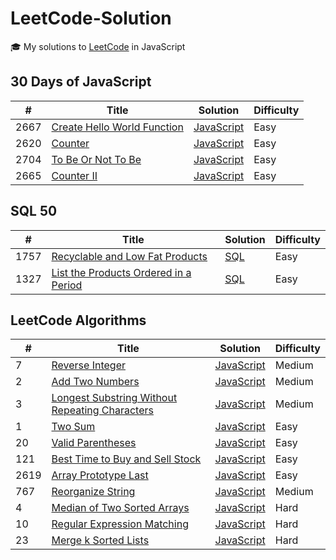 # LeetCode-Solution

🎓 My solutions to [LeetCode](https://leetcode.com/problemset/all/) in JavaScript

## 30 Days of JavaScript

| #    | Title                                                                                                                                       | Solution                                                                                            | Difficulty |
| ---- | ------------------------------------------------------------------------------------------------------------------------------------------- | --------------------------------------------------------------------------------------------------- | ---------- |
| 2667 | [Create Hello World Function](https://leetcode.com/problems/create-hello-world-function/?envType=study-plan-v2&envId=30-days-of-javascript) | [JavaScript](./LeetCode%2030%20Days%20of%20JavaScript/Closures/2667-create-hello-world-function.js) | Easy       |
| 2620 | [Counter](https://leetcode.com/problems/counter/?envType=study-plan-v2&envId=30-days-of-javascript)                                         | [JavaScript](./LeetCode%2030%20Days%20of%20JavaScript/Closures/2620-counter.js)                     | Easy       |
| 2704 | [To Be Or Not To Be](https://leetcode.com/problems/to-be-or-not-to-be/?envType=study-plan-v2&envId=30-days-of-javascript)                   | [JavaScript](./LeetCode%2030%20Days%20of%20JavaScript/Closures/2704-to-be-or-not-to-be.js)          | Easy       |
| 2665 | [Counter II](https://leetcode.com/problems/counter-ii/?envType=study-plan-v2&envId=30-days-of-javascript)                                   | [JavaScript](./LeetCode%2030%20Days%20of%20JavaScript/Closures/2665-counter-ii.js)                  | Easy       |

## SQL 50

| #    | Title                                                                                                                                                | Solution                                                                | Difficulty |
| ---- | ---------------------------------------------------------------------------------------------------------------------------------------------------- | ----------------------------------------------------------------------- | ---------- |
| 1757 | [Recyclable and Low Fat Products](https://leetcode.com/problems/recyclable-and-low-fat-products/?envType=study-plan-v2&envId=top-sql-50)             | [SQL](./LeetCode-SQL-50/1757-recyclable-and-low-fat-products.sql)       | Easy       |
| 1327 | [List the Products Ordered in a Period](https://leetcode.com/problems/list-the-products-ordered-in-a-period/?envType=study-plan-v2&envId=top-sql-50) | [SQL](./LeetCode-SQL-50/1327-list-the-products-ordered-in-a-period.sql) | Easy       |

## LeetCode Algorithms

| #    | Title                                                                                                                           | Solution                                                            | Difficulty |
| ---- | ------------------------------------------------------------------------------------------------------------------------------- | ------------------------------------------------------------------- | ---------- |
| 7    | [Reverse Integer](https://leetcode.com/problems/reverse-integer/)                                                               | [JavaScript](./7-reverse-integer.js)                                | Medium     |
| 2    | [Add Two Numbers](https://leetcode.com/problems/add-two-numbers/)                                                               | [JavaScript](./2-Add-Two-Numbers.js)                                | Medium     |
| 3    | [Longest Substring Without Repeating Characters](https://leetcode.com/problems/longest-substring-without-repeating-characters/) | [JavaScript](./3-longest-substring-without-repeating-characters.js) | Medium     |
| 1    | [Two Sum](https://leetcode.com/problems/two-sum/)                                                                               | [JavaScript](./1-two-sum.js)                                        | Easy       |
| 20   | [Valid Parentheses](https://leetcode.com/problems/valid-parentheses/)                                                           | [JavaScript](./20-valid-parentheses.js)                             | Easy       |
| 121  | [Best Time to Buy and Sell Stock](https://leetcode.com/problems/best-time-to-buy-and-sell-stock/)                               | [JavaScript](./121-best-time-to-buy-and-sell-stock.js)              | Easy       |
| 2619 | [Array Prototype Last](https://leetcode.com/problems/array-prototype-last/)                                                     | [JavaScript](./2619-array-prototype-last.js)                        | Easy       |
| 767  | [Reorganize String](https://leetcode.com/problems/reorganize-string/)                                                           | [JavaScript](./767-reorganize-string.js)                            | Medium     |
| 4    | [Median of Two Sorted Arrays](https://leetcode.com/problems/median-of-two-sorted-arrays/)                                       | [JavaScript](./4-median-of-two-sorted-arrays.js)                    | Hard       |
| 10   | [Regular Expression Matching](https://leetcode.com/problems/regular-expression-matching/)                                       | [JavaScript](./10-regular-expression-matching.js)                   | Hard       |
| 23   | [Merge k Sorted Lists](https://leetcode.com/problems/merge-k-sorted-lists/)                                                     | [JavaScript](./23-merge-k-sorted-lists.js)                          | Hard       |
